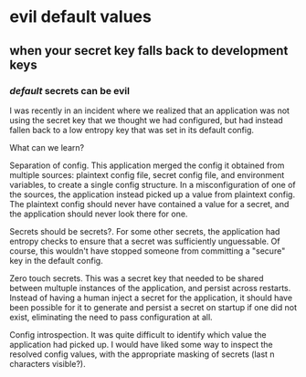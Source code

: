 # evil default values

## when your secret key falls back to development keys

### _default_ secrets can be evil

I was recently in an incident where we realized 
that an application was not using the secret key that we thought we had configured,
but had instead fallen back to a low entropy key that was set in its default config.

What can we learn?

Separation of config.
This application merged the config it obtained from multiple sources:
plaintext config file, secret config file, and environment variables,
to create a single config structure.
In a misconfiguration of one of the sources,
the application instead picked up a value from plaintext config.
The plaintext config should never have contained a value for a secret,
and the application should never look there for one.

Secrets should be secrets?.
For some other secrets, 
the application had entropy checks to ensure that a secret was sufficiently unguessable.
Of course, this wouldn't have stopped someone from committing a "secure" key in the default config.

Zero touch secrets.
This was a secret key that needed to be shared between multuple instances of the application,
and persist across restarts.
Instead of having a human inject a secret for the application,
it should have been possible for it to generate and persist a secret on startup if one did not exist,
eliminating the need to pass configuration at all.

Config introspection.
It was quite difficult to identify which value the application had picked up.
I would have liked some way to inspect the resolved config values,
with the appropriate masking of secrets (last n characters visible?).
